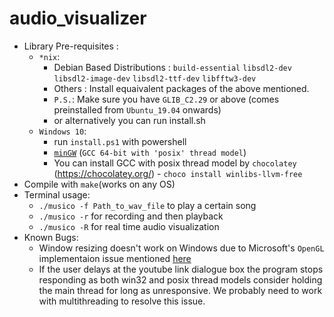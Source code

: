 # audio_visualizer
* Library Pre-requisites : 
  * ```*nix```:
    * Debian Based Distributions : 
       ```build-essential``` ```libsdl2-dev``` ```libsdl2-image-dev``` ```libsdl2-ttf-dev``` ```libfftw3-dev```
    * Others : Install equaivalent packages of the above mentioned. 
    * ```P.S.```: Make sure you have ```GLIB_C2.29``` or above (comes preinstalled from ```Ubuntu_19.04``` onwards)
    * or alternatively you can run install.sh
  * ```Windows 10```:
    * run ```install.ps1``` with powershell
    * [```minGW```](https://winlibs.com/) (```GCC 64-bit with 'posix' thread model```)
    * You can install GCC with posix thread model by ```chocolatey``` (https://chocolatey.org/) - ```choco install winlibs-llvm-free```
* Compile with ```make```(works on any OS) 
* Terminal usage:
    * ```./musico -f Path_to_wav_file``` to play a certain song
    * ```./musico -r``` for recording and then playback
    * ```./musico -R``` for real time audio visualization
* Known Bugs:
    * Window resizing doesn't work on Windows due to Microsoft's ```OpenGL``` implementaion issue mentioned [here](https://github.com/libsdl-org/SDL/issues/1059)
    * If the user delays at the youtube link dialogue box the program stops responding as both win32 and posix thread models consider holding the main thread for long as unresponsive. We probably need to work with multithreading to resolve this issue.
